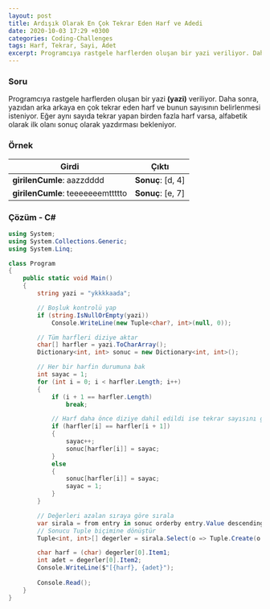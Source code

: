 ```yaml
---
layout: post
title: Ardışık Olarak En Çok Tekrar Eden Harf ve Adedi
date: 2020-10-03 17:29 +0300
categories: Coding-Challenges
tags: Harf, Tekrar, Sayi, Adet
excerpt: Programcıya rastgele harflerden oluşan bir yazi veriliyor. Daha sonra ise, yazıdan arka arkaya en çok tekrar eden harf ve bunun sayısının belirlenmesi isteniyor. Eğer aynı sayıda tekrar yapan birden fazla harf varsa, alfabetik olarak ilk olanı sonuç olarak yazdırması bekleniyor...
---
```

### Soru
Programcıya rastgele harflerden oluşan bir yazi **(yazi)** veriliyor. Daha sonra, yazıdan arka arkaya en çok tekrar eden harf ve bunun sayısının belirlenmesi isteniyor. Eğer aynı sayıda tekrar yapan birden fazla harf varsa, alfabetik olarak ilk olanı sonuç olarak yazdırması bekleniyor.

### Örnek

| Girdi                             | Çıktı             |
|-----------------------------------|-------------------|
| **girilenCumle**: aazzdddd        | **Sonuç**: [d, 4] |
| **girilenCumle**: teeeeeeemttttto | **Sonuç**: [e, 7] |

### Çözüm - C#
```csharp
using System;
using System.Collections.Generic;
using System.Linq;

class Program
{
    public static void Main()
    {
        string yazi = "ykkkkaada";

        // Boşluk kontrolü yap
        if (string.IsNullOrEmpty(yazi))
            Console.WriteLine(new Tuple<char?, int>(null, 0));

        // Tüm harfleri diziye aktar
        char[] harfler = yazi.ToCharArray();
        Dictionary<int, int> sonuc = new Dictionary<int, int>();

        // Her bir harfin durumuna bak
        int sayac = 1;
        for (int i = 0; i < harfler.Length; i++)
        {
            if (i + 1 == harfler.Length)
                break;

            // Harf daha önce diziye dahil edildi ise tekrar sayısını güncelle
            if (harfler[i] == harfler[i + 1])
            {
                sayac++;
                sonuc[harfler[i]] = sayac;
            }
            else
            {
                sonuc[harfler[i]] = sayac;
                sayac = 1;
            }
        }

        // Değerleri azalan sıraya göre sırala
        var sirala = from entry in sonuc orderby entry.Value descending select entry;
        // Sonucu Tuple biçimine dönüştür
        Tuple<int, int>[] degerler = sirala.Select(o => Tuple.Create(o.Key, o.Value)).ToArray();

        char harf = (char) degerler[0].Item1;
        int adet = degerler[0].Item2;
        Console.WriteLine($"[{harf}, {adet}");
        
        Console.Read();
    }
}
```